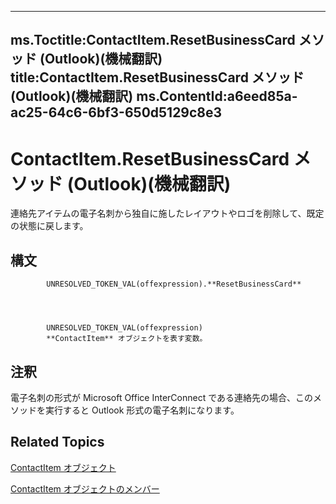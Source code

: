 

---
ms.Toctitle:ContactItem.ResetBusinessCard メソッド (Outlook)(機械翻訳)
title:ContactItem.ResetBusinessCard メソッド (Outlook)(機械翻訳)
ms.ContentId:a6eed85a-ac25-64c6-6bf3-650d5129c8e3
---
# ContactItem.ResetBusinessCard メソッド (Outlook)(機械翻訳)




連絡先アイテムの電子名刺から独自に施したレイアウトやロゴを削除して、既定の状態に戻します。

## 構文

            UNRESOLVED_TOKEN_VAL(offexpression).**ResetBusinessCard**




            UNRESOLVED_TOKEN_VAL(offexpression)
            **ContactItem** オブジェクトを表す変数。



## 注釈
電子名刺の形式が Microsoft Office InterConnect である連絡先の場合、このメソッドを実行すると Outlook 形式の電子名刺になります。



## Related Topics

[ContactItem オブジェクト](8e32093c-a678-f1fd-3f35-c2d8994d166f.md)

[ContactItem オブジェクトのメンバー](a8b13369-4c87-02aa-e62a-1f3067e559fa.md)




